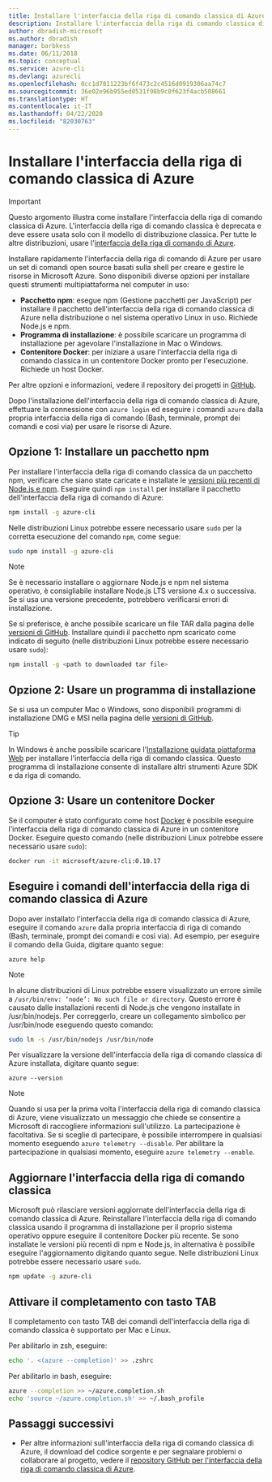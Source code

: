 ```yaml
---
title: Installare l'interfaccia della riga di comando classica di Azure
description: Installare l'interfaccia della riga di comando classica di Azure per Mac, Linux e Windows per iniziare a usare i servizi di Azure
author: dbradish-microsoft
ms.author: dbradish
manager: barbkess
ms.date: 06/11/2018
ms.topic: conceptual
ms.service: azure-cli
ms.devlang: azurecli
ms.openlocfilehash: 0cc1d7811223bf6f473c2c4516d0919306aa74c7
ms.sourcegitcommit: 36e02e96b955ed0531f98b9c0f623f4acb508661
ms.translationtype: HT
ms.contentlocale: it-IT
ms.lasthandoff: 04/22/2020
ms.locfileid: "82030763"
---
```

# <a name="install-the-azure-classic-cli"></a>Installare l'interfaccia della riga di comando classica di Azure

> [!IMPORTANT]
> Questo argomento illustra come installare l'interfaccia della riga di comando classica di Azure. L'interfaccia della riga di comando classica è deprecata e deve essere usata solo con il modello di distribuzione classica.
> Per tutte le altre distribuzioni, usare l'[interfaccia della riga di comando di Azure](/cli/azure).

Installare rapidamente l'interfaccia della riga di comando di Azure per usare un set di comandi open source basati sulla shell per creare e gestire le risorse in Microsoft Azure. Sono disponibili diverse opzioni per installare questi strumenti multipiattaforma nel computer in uso:

* **Pacchetto npm**: esegue npm (Gestione pacchetti per JavaScript) per installare il pacchetto dell'interfaccia della riga di comando classica di Azure nella distribuzione o nel sistema operativo Linux in uso. Richiede Node.js e npm.
* **Programma di installazione**: è possibile scaricare un programma di installazione per agevolare l'installazione in Mac o Windows.
* **Contenitore Docker**: per iniziare a usare l'interfaccia della riga di comando classica in un contenitore Docker pronto per l'esecuzione. Richiede un host Docker.

Per altre opzioni e informazioni, vedere il repository dei progetti in [GitHub](https://github.com/azure/azure-xplat-cli).

Dopo l'installazione dell'interfaccia della riga di comando classica di Azure, effettuare la connessione con `azure login` ed eseguire i comandi `azure` dalla propria interfaccia della riga di comando (Bash, terminale, prompt dei comandi e così via) per usare le risorse di Azure.

## <a name="option-1-install-an-npm-package"></a>Opzione 1: Installare un pacchetto npm

Per installare l'interfaccia della riga di comando classica da un pacchetto npm, verificare che siano state caricate e installate le [versioni più recenti di Node.js e npm](https://nodejs.org/en/download/package-manager/). Eseguire quindi `npm install` per installare il pacchetto dell'interfaccia della riga di comando di Azure:

```bash
npm install -g azure-cli
```

Nelle distribuzioni Linux potrebbe essere necessario usare `sudo` per la corretta esecuzione del comando `npm`, come segue:

```bash
sudo npm install -g azure-cli
```

> [!NOTE]
> Se è necessario installare o aggiornare Node.js e npm nel sistema operativo, è consigliabile installare Node.js LTS versione 4.x o successiva. Se si usa una versione precedente, potrebbero verificarsi errori di installazione.

Se si preferisce, è anche possibile scaricare un file TAR dalla pagina delle [versioni di GitHub](https://github.com/Azure/azure-xplat-cli/releases). Installare quindi il pacchetto npm scaricato come indicato di seguito (nelle distribuzioni Linux potrebbe essere necessario usare `sudo`):

```bash
npm install -g <path to downloaded tar file>
```

## <a name="option-2-use-an-installer"></a>Opzione 2: Usare un programma di installazione

Se si usa un computer Mac o Windows, sono disponibili programmi di installazione DMG e MSI nella pagina delle [versioni di GitHub](https://github.com/Azure/azure-xplat-cli/releases).

> [!TIP]
> In Windows è anche possibile scaricare l'[Installazione guidata piattaforma Web](https://go.microsoft.com/?linkid=9828653) per installare l'interfaccia della riga di comando classica. Questo programma di installazione consente di installare altri strumenti Azure SDK e da riga di comando.

## <a name="option-3-use-a-docker-container"></a>Opzione 3: Usare un contenitore Docker

Se il computer è stato configurato come host [Docker](https://docs.docker.com/engine/understanding-docker/) è possibile eseguire l'interfaccia della riga di comando classica di Azure in un contenitore Docker. Eseguire questo comando (nelle distribuzioni Linux potrebbe essere necessario usare `sudo`):

```bash
docker run -it microsoft/azure-cli:0.10.17
```

## <a name="run-azure-classic-cli-commands"></a>Eseguire i comandi dell'interfaccia della riga di comando classica di Azure

Dopo aver installato l'interfaccia della riga di comando classica di Azure, eseguire il comando `azure` dalla propria interfaccia di riga di comando (Bash, terminale, prompt dei comandi e così via). Ad esempio, per eseguire il comando della Guida, digitare quanto segue:

```azurecli-interactive
azure help
```

> [!NOTE]
> In alcune distribuzioni di Linux potrebbe essere visualizzato un errore simile a `/usr/bin/env: ‘node’: No such file or directory`. Questo errore è causato dalle installazioni recenti di Node.js che vengono installate in /usr/bin/nodejs. Per correggerlo, creare un collegamento simbolico per /usr/bin/node eseguendo questo comando:

```bash
sudo ln -s /usr/bin/nodejs /usr/bin/node
```

Per visualizzare la versione dell'interfaccia della riga di comando classica di Azure installata, digitare quanto segue:

```azurecli-interactive
azure --version
```

> [!NOTE]
> Quando si usa per la prima volta l'interfaccia della riga di comando classica di Azure, viene visualizzato un messaggio che chiede se consentire a Microsoft di raccogliere informazioni sull'utilizzo. La partecipazione è facoltativa. Se si sceglie di partecipare, è possibile interrompere in qualsiasi momento eseguendo `azure telemetry --disable`. Per abilitare la partecipazione in qualsiasi momento, eseguire `azure telemetry --enable`.

## <a name="update-the-classic-cli"></a>Aggiornare l'interfaccia della riga di comando classica

Microsoft può rilasciare versioni aggiornate dell'interfaccia della riga di comando classica di Azure. Reinstallare l'interfaccia della riga di comando classica usando il programma di installazione per il proprio sistema operativo oppure eseguire il contenitore Docker più recente. Se sono installate le versioni più recenti di npm e Node.js, in alternativa è possibile eseguire l'aggiornamento digitando quanto segue. Nelle distribuzioni Linux potrebbe essere necessario usare `sudo`.

```bash
npm update -g azure-cli
```

## <a name="enable-tab-completion"></a>Attivare il completamento con tasto TAB

Il completamento con tasto TAB dei comandi dell'interfaccia della riga di comando classica è supportato per Mac e Linux.

Per abilitarlo in zsh, eseguire:

```bash
echo '. <(azure --completion)' >> .zshrc
```

Per abilitarlo in bash, eseguire:

```bash
azure --completion >> ~/azure.completion.sh
echo 'source ~/azure.completion.sh' >> ~/.bash_profile
```

## <a name="next-steps"></a>Passaggi successivi

* Per altre informazioni sull'interfaccia della riga di comando classica di Azure, il download del codice sorgente e per segnalare problemi o collaborare al progetto, vedere il [repository GitHub per l'interfaccia della riga di comando classica di Azure](https://github.com/azure/azure-xplat-cli).
